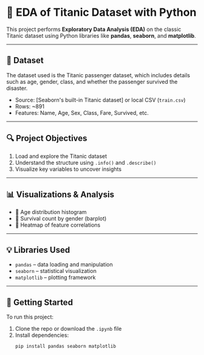 # 🧪 EDA of Titanic Dataset with Python

This project performs **Exploratory Data Analysis (EDA)** on the classic Titanic dataset using Python libraries like **pandas**, **seaborn**, and **matplotlib**.

---

## 📁 Dataset

The dataset used is the Titanic passenger dataset, which includes details such as age, gender, class, and whether the passenger survived the disaster.

- Source: [Seaborn's built-in Titanic dataset] or local CSV (`train.csv`)
- Rows: ~891
- Features: Name, Age, Sex, Class, Fare, Survived, etc.

---

## 🔍 Project Objectives

1. Load and explore the Titanic dataset  
2. Understand the structure using `.info()` and `.describe()`  
3. Visualize key variables to uncover insights

---

## 📊 Visualizations & Analysis

- 📌 Age distribution histogram  
- 📌 Survival count by gender (barplot)  
- 📌 Heatmap of feature correlations

---

## 💡 Libraries Used

- `pandas` – data loading and manipulation  
- `seaborn` – statistical visualization  
- `matplotlib` – plotting framework

---

## 🚀 Getting Started

To run this project:
1. Clone the repo or download the `.ipynb` file
2. Install dependencies:
   ```bash
   pip install pandas seaborn matplotlib
